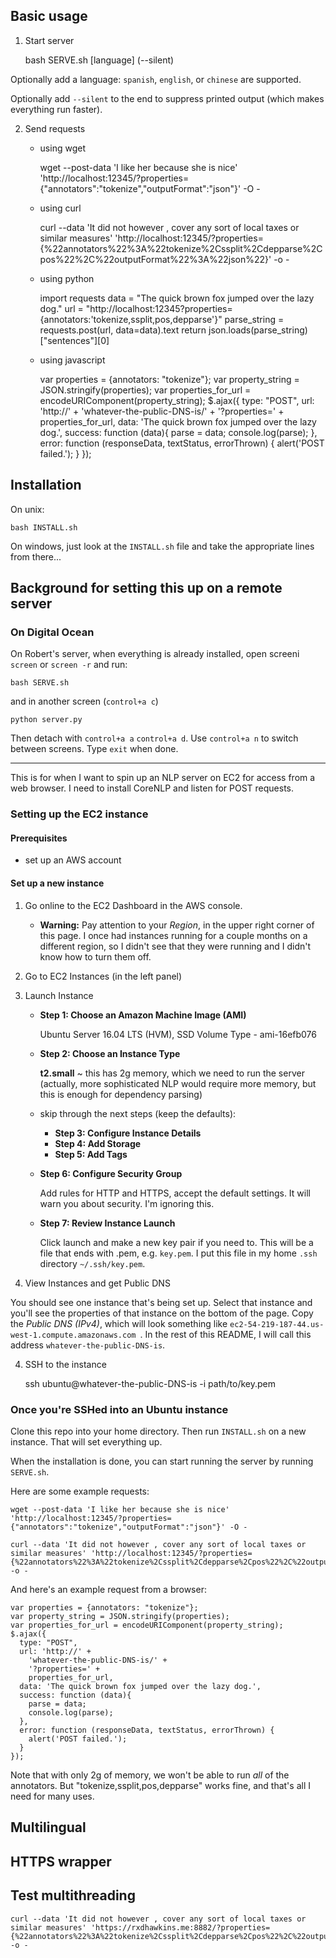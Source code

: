 ## Basic usage

1. Start server

	bash SERVE.sh [language] (--silent)

Optionally add a language: `spanish`, `english`, or `chinese` are supported.

Optionally add `--silent` to the end to suppress printed output (which makes everything run faster).

2. Send requests

	* using wget

		wget --post-data 'I like her because she is nice' 'http://localhost:12345/?properties={"annotators":"tokenize","outputFormat":"json"}' -O -

	* using curl

		curl --data 'It did not however , cover any sort of local taxes or similar measures' 'http://localhost:12345/?properties={%22annotators%22%3A%22tokenize%2Cssplit%2Cdepparse%2Cpos%22%2C%22outputFormat%22%3A%22json%22}' -o -

	* using python

		import requests
		data = "The quick brown fox jumped over the lazy dog."
		url = "http://localhost:12345?properties={annotators:'tokenize,ssplit,pos,depparse'}"
		parse_string = requests.post(url, data=data).text
		return json.loads(parse_string)["sentences"][0]

	* using javascript

		var properties = {annotators: "tokenize"};
		var property_string = JSON.stringify(properties);
		var properties_for_url = encodeURIComponent(property_string);
		$.ajax({
	      type: "POST",
	      url: 'http://' +
	        'whatever-the-public-DNS-is/' +
	        '?properties=' +
	        properties_for_url,
	      data: 'The quick brown fox jumped over the lazy dog.',
	      success: function (data){
	        parse = data;
	        console.log(parse);
	      },
	      error: function (responseData, textStatus, errorThrown) {
	        alert('POST failed.');
	      }
		});

## Installation

On unix:

	bash INSTALL.sh

On windows, just look at the `INSTALL.sh` file and take the appropriate lines from there...

## Background for setting this up on a remote server

### On Digital Ocean

On Robert's server, when everything is already installed, open screeni `screen` or `screen -r` and run:

    bash SERVE.sh

and in another screen (`control+a c`)

    python server.py

Then detach with `control+a a` `control+a d`. Use `control+a n` to switch between screens. Type `exit` when done.

- - - -

This is for when I want to spin up an NLP server on EC2 for access from a web browser. I need to install CoreNLP and listen for POST requests.

### Setting up the EC2 instance

#### Prerequisites

* set up an AWS account

#### Set up a new instance

1. Go online to the EC2 Dashboard in the AWS console.

	* **Warning:** Pay attention to your *Region*, in the upper right corner of this page. I once had instances running for a couple months on a different region, so I didn't see that they were running and I didn't know how to turn them off.

2. Go to EC2 Instances (in the left panel)

3. Launch Instance

	* **Step 1: Choose an Amazon Machine Image (AMI)**

		Ubuntu Server 16.04 LTS (HVM), SSD Volume Type - ami-16efb076

	* **Step 2: Choose an Instance Type**

		**t2.small** ~ this has 2g memory, which we need to run the server (actually, more sophisticated NLP would require more memory, but this is enough for dependency parsing)

	* skip through the next steps (keep the defaults):
		* **Step 3: Configure Instance Details**
		* **Step 4: Add Storage**
		* **Step 5: Add Tags**

	* **Step 6: Configure Security Group**

		Add rules for HTTP and HTTPS, accept the default settings. It will warn you about security. I'm ignoring this.

	* **Step 7: Review Instance Launch**

		Click launch and make a new key pair if you need to. This will be a file that ends with .pem, e.g. `key.pem`. I put this file in my home `.ssh` directory `~/.ssh/key.pem`.

3. View Instances and get Public DNS

You should see one instance that's being set up. Select that instance and you'll see the properties of that instance on the bottom of the page. Copy the *Public DNS (IPv4)*, which will look something like `ec2-54-219-187-44.us-west-1.compute.amazonaws.com
`. In the rest of this README, I will call this address `whatever-the-public-DNS-is`.

4. SSH to the instance

	ssh ubuntu@whatever-the-public-DNS-is -i path/to/key.pem

### Once you're SSHed into an Ubuntu instance

Clone this repo into your home directory. Then run `INSTALL.sh` on a new instance. That will set everything up.

When the installation is done, you can start running the server by running `SERVE.sh`.

Here are some example requests:

	wget --post-data 'I like her because she is nice' 'http://localhost:12345/?properties={"annotators":"tokenize","outputFormat":"json"}' -O -

	curl --data 'It did not however , cover any sort of local taxes or similar measures' 'http://localhost:12345/?properties={%22annotators%22%3A%22tokenize%2Cssplit%2Cdepparse%2Cpos%22%2C%22outputFormat%22%3A%22json%22}' -o -

And here's an example request from a browser:

	var properties = {annotators: "tokenize"};
	var property_string = JSON.stringify(properties);
	var properties_for_url = encodeURIComponent(property_string);
	$.ajax({
      type: "POST",
      url: 'http://' +
        'whatever-the-public-DNS-is/' +
        '?properties=' +
        properties_for_url,
      data: 'The quick brown fox jumped over the lazy dog.',
      success: function (data){
        parse = data;
        console.log(parse);
      },
      error: function (responseData, textStatus, errorThrown) {
        alert('POST failed.');
      }
	});

Note that with only 2g of memory, we won't be able to run *all* of the annotators. But "tokenize,ssplit,pos,depparse" works fine, and that's all I need for many uses.

## Multilingual

## HTTPS wrapper

## Test multithreading

	curl --data 'It did not however , cover any sort of local taxes or similar measures' 'https://rxdhawkins.me:8882/?properties={%22annotators%22%3A%22tokenize%2Cssplit%2Cdepparse%2Cpos%22%2C%22outputFormat%22%3A%22json%22}' -o -

